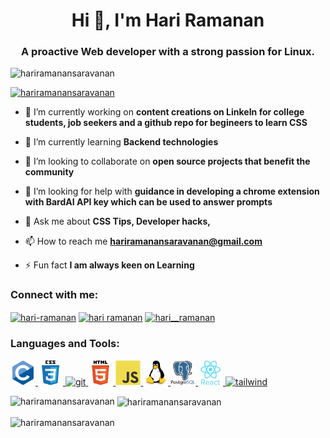 <h1 align="center">Hi 👋, I'm Hari Ramanan</h1>
<h3 align="center">A proactive Web developer with a strong passion for Linux.</h3>

<p align="left"> <img src="https://komarev.com/ghpvc/?username=hariramanansaravanan&label=Profile%20views&color=0e75b6&style=flat" alt="hariramanansaravanan" /> </p>

<p align="left"> <a href="https://github.com/ryo-ma/github-profile-trophy"><img src="https://github-profile-trophy.vercel.app/?username=hariramanansaravanan" alt="hariramanansaravanan" /></a> </p>

- 🔭 I’m currently working on **content creations on LinkeIn for college students, job seekers and a github repo for begineers to learn CSS**

- 🌱 I’m currently learning **Backend technologies**

- 👯 I’m looking to collaborate on **open source projects that benefit the community**

- 🤝 I’m looking for help with **guidance in developing a chrome extension with BardAI API key which can be used to answer prompts**

- 💬 Ask me about **CSS Tips, Developer hacks,**

- 📫 How to reach me **hariramanansaravanan@gmail.com**

- ⚡ Fun fact **I am always keen on Learning**

<h3 align="left">Connect with me:</h3>
<p align="left">
<a href="https://codepen.io/hari-ramanan" target="blank"><img align="center" src="https://raw.githubusercontent.com/rahuldkjain/github-profile-readme-generator/master/src/images/icons/Social/codepen.svg" alt="hari-ramanan" height="30" width="40" /></a>
<a href="https://linkedin.com/in/hari ramanan" target="blank"><img align="center" src="https://raw.githubusercontent.com/rahuldkjain/github-profile-readme-generator/master/src/images/icons/Social/linked-in-alt.svg" alt="hari ramanan" height="30" width="40" /></a>
<a href="https://instagram.com/hari__ramanan" target="blank"><img align="center" src="https://raw.githubusercontent.com/rahuldkjain/github-profile-readme-generator/master/src/images/icons/Social/instagram.svg" alt="hari__ramanan" height="30" width="40" /></a>
</p>

<h3 align="left">Languages and Tools:</h3>
<p align="left"> <a href="https://www.cprogramming.com/" target="_blank" rel="noreferrer"> <img src="https://raw.githubusercontent.com/devicons/devicon/master/icons/c/c-original.svg" alt="c" width="40" height="40"/> </a> <a href="https://www.w3schools.com/css/" target="_blank" rel="noreferrer"> <img src="https://raw.githubusercontent.com/devicons/devicon/master/icons/css3/css3-original-wordmark.svg" alt="css3" width="40" height="40"/> </a> <a href="https://git-scm.com/" target="_blank" rel="noreferrer"> <img src="https://www.vectorlogo.zone/logos/git-scm/git-scm-icon.svg" alt="git" width="40" height="40"/> </a> <a href="https://www.w3.org/html/" target="_blank" rel="noreferrer"> <img src="https://raw.githubusercontent.com/devicons/devicon/master/icons/html5/html5-original-wordmark.svg" alt="html5" width="40" height="40"/> </a> <a href="https://developer.mozilla.org/en-US/docs/Web/JavaScript" target="_blank" rel="noreferrer"> <img src="https://raw.githubusercontent.com/devicons/devicon/master/icons/javascript/javascript-original.svg" alt="javascript" width="40" height="40"/> </a> <a href="https://www.linux.org/" target="_blank" rel="noreferrer"> <img src="https://raw.githubusercontent.com/devicons/devicon/master/icons/linux/linux-original.svg" alt="linux" width="40" height="40"/> </a> <a href="https://www.postgresql.org" target="_blank" rel="noreferrer"> <img src="https://raw.githubusercontent.com/devicons/devicon/master/icons/postgresql/postgresql-original-wordmark.svg" alt="postgresql" width="40" height="40"/> </a> <a href="https://reactjs.org/" target="_blank" rel="noreferrer"> <img src="https://raw.githubusercontent.com/devicons/devicon/master/icons/react/react-original-wordmark.svg" alt="react" width="40" height="40"/> </a> <a href="https://tailwindcss.com/" target="_blank" rel="noreferrer"> <img src="https://www.vectorlogo.zone/logos/tailwindcss/tailwindcss-icon.svg" alt="tailwind" width="40" height="40"/> </a> </p>

<p><img align="left" src="https://github-readme-stats.vercel.app/api/top-langs?username=hariramanansaravanan&show_icons=true&locale=en&layout=compact" alt="hariramanansaravanan" /></p>

<p>&nbsp;<img align="center" src="https://github-readme-stats.vercel.app/api?username=hariramanansaravanan&show_icons=true&locale=en" alt="hariramanansaravanan" /></p>

<p><img align="center" src="https://github-readme-streak-stats.herokuapp.com/?user=hariramanansaravanan&" alt="hariramanansaravanan" /></p>
